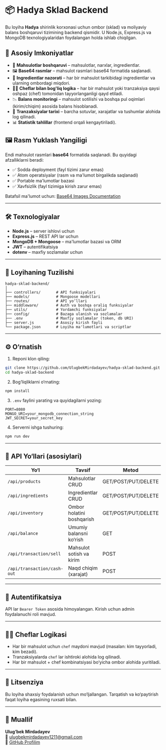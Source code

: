 # 📦 Hadya Sklad Backend

Bu loyiha **Hadya** shirinlik korxonasi uchun ombor (sklad) va moliyaviy balans boshqaruvi tizimining
backend qismidir. U Node.js, Express.js va MongoDB texnologiyalaridan foydalangan holda ishlab chiqilgan.

## 🚀 Asosiy Imkoniyatlar

- 🧁 **Mahsulotlar boshqaruvi** – mahsulotlar, narxlar, ingredientlar.
- 🖼️ **Base64 rasmlar** – mahsulot rasmlari base64 formatida saqlanadi.
- 🥣 **Ingredientlar nazorati** – har bir mahsulot tarkibidagi ingredientlar va ularning ombordagi miqdori.
- 👨‍🍳 **Cheflar bilan bog'liq logika** – har bir mahsulot yoki tranzaksiya qaysi oshpaz (chef) tomonidan tayyorlanganligi qayd etiladi.
- 📉 **Balans monitoringi** – mahsulot sotilishi va boshqa pul oqimlari (kirim/chiqim) asosida balans hisoblanadi.
- 💸 **Tranzaksiyalar tarixi** – barcha sotuvlar, xarajatlar va tushumlar alohida log qilinadi.
- 📊 **Statistik tahlillar** (frontend orqali kengaytiriladi).

## 🖼️ Rasm Yuklash Yangiligi

Endi mahsulot rasmlari **base64** formatida saqlanadi. Bu quyidagi afzalliklarni beradi:
- ✅ Sodda deployment (fayl tizimi zarur emas)
- ✅ Atom operatsiyalar (rasm va ma'lumot birgalikda saqlanadi)
- ✅ Portable ma'lumotlar bazasi
- ✅ Xavfsizlik (fayl tizimiga kirish zarur emas)

Batafsil ma'lumot uchun: [Base64 Images Documentation](./docs/BASE64_IMAGES.md)

---

## 🛠 Texnologiyalar

- **Node.js** – server ishlovi uchun
- **Express.js** – REST API lar uchun
- **MongoDB + Mongoose** – ma'lumotlar bazasi va ORM
- **JWT** – autentifikatsiya
- **dotenv** – maxfiy sozlamalar uchun

---

## 📂 Loyihaning Tuzilishi

```
hadya-sklad-backend/
│
├── controllers/       # API funksiyalari
├── models/            # Mongoose modellari
├── routes/            # API yo‘llari
├── middleware/        # Auth va boshqa oraliq funksiyalar
├── utils/             # Yordamchi funksiyalar
├── config/            # Bazaga ulanish va sozlamalar
├── .env               # Maxfiy sozlamalar (token, db URI)
├── server.js          # Asosiy kirish fayli
└── package.json       # Loyiha ma'lumotlari va scriptlar
```

---

## ⚙️ O‘rnatish

1. Reponi klon qiling:

```bash
git clone https://github.com/UlugbekMirdadayev/hadya-sklad-backend.git
cd hadya-sklad-backend
```

2. Bog‘liqliklarni o‘rnating:

```bash
npm install
```

3. `.env` faylini yarating va quyidagilarni yozing:

```env
PORT=8080
MONGO_URI=your_mongodb_connection_string
JWT_SECRET=your_secret_key
```

4. Serverni ishga tushuring:

```bash
npm run dev
```

---

## 📌 API Yo‘llari (asosiylari)

| Yo‘l              | Tavsif                            | Metod |
|-------------------|------------------------------------|-------|
| `/api/products`   | Mahsulotlar CRUD                  | GET/POST/PUT/DELETE |
| `/api/ingredients`| Ingredientlar CRUD                | GET/POST/PUT/DELETE |
| `/api/inventory`  | Ombor holatini boshqarish         | GET/POST/PUT/DELETE |
| `/api/balance`    | Umumiy balansni ko‘rish           | GET |
| `/api/transaction/sell`     | Mahsulot sotish va kirim      | POST |
| `/api/transaction/cash-out` | Naqd chiqim (xarajat)         | POST |

---

## 🔐 Autentifikatsiya

API lar `Bearer Token` asosida himoyalangan. Kirish uchun admin foydalanuchi roli mavjud.

---

## 👨‍🍳 Cheflar Logikasi

- Har bir mahsulot uchun `chef` maydoni mavjud (masalan: kim tayyorladi, kim bezadi).
- Tranzaksiyalarda `chef` lar ishtiroki alohida log qilinadi.
- Har bir mahsulot + chef kombinatsiyasi bo‘yicha ombor alohida yuritiladi.

---

## 📝 Litsenziya

Bu loyiha shaxsiy foydalanish uchun mo‘ljallangan. Tarqatish va ko‘paytirish faqat loyiha egasining ruxsati bilan.

---

## 🤝 Muallif

**Ulug‘bek Mirdadayev**  
📧 ulugbekmirdadayev1211@gmail.com  
🔗 [GitHub Profilim](https://github.com/UlugbekMirdadayev)